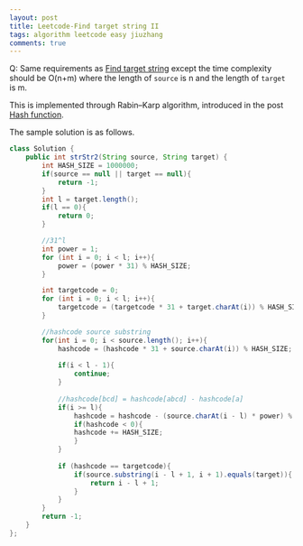 ```yaml
---
layout: post
title: Leetcode-Find target string II
tags: algorithm leetcode easy jiuzhang
comments: true
---
```


Q: Same requirements as [Find target string]({{site.baseurl}}/2017/04/20/algorithm-findTargetStr.html) except the time complexity should be O(n+m) where the length of `source` is n and the length of `target` is m.  

This is implemented through Rabin–Karp algorithm, introduced in the post [Hash function]({{site.baseurl}}/2017/04/25/algorithm-hashFunction.html).

The sample solution is as follows.

```java
class Solution {
    public int strStr2(String source, String target) {
        int HASH_SIZE = 1000000;
        if(source == null || target == null){
            return -1;
        }
        int l = target.length();
        if(l == 0){
            return 0;
        }

        //31^l
        int power = 1;
        for (int i = 0; i < l; i++){
            power = (power * 31) % HASH_SIZE;
        }

        int targetcode = 0;
        for (int i = 0; i < l; i++){
            targetcode = (targetcode * 31 + target.charAt(i)) % HASH_SIZE
        }

        //hashcode source substring
        for(int i = 0; i < source.length(); i++){
            hashcode = (hashcode * 31 + source.charAt(i)) % HASH_SIZE;
            
            if(i < l - 1){
                continue;
            }
            
            //hashcode[bcd] = hashcode[abcd] - hashcode[a]
            if(i >= l){
                hashcode = hashcode - (source.charAt(i - l) * power) % HASH_SIZE;
                if(hashcode < 0){
                hashcode += HASH_SIZE;
                }
            }
            
            if (hashcode == targetcode){
                if(source.substring(i - l + 1, i + 1).equals(target)){
                    return i - l + 1;
                }
            }
        }
        return -1;
    }
};
```
